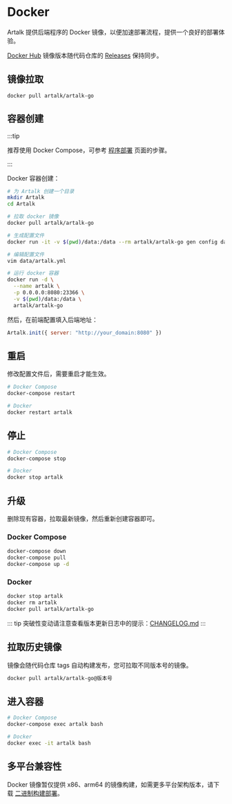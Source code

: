 # Docker

Artalk 提供后端程序的 Docker 镜像，以便加速部署流程，提供一个良好的部署体验。

[Docker Hub](https://hub.docker.com/r/artalk/artalk-go) 镜像版本随代码仓库的 [Releases](https://github.com/ArtalkJS/Artalk/releases) 保持同步。

## 镜像拉取

`docker pull artalk/artalk-go`

## 容器创建

:::tip

推荐使用 Docker Compose，可参考 [程序部署](/guide/deploy) 页面的步骤。

:::

Docker 容器创建：

```bash
# 为 Artalk 创建一个目录
mkdir Artalk
cd Artalk

# 拉取 docker 镜像
docker pull artalk/artalk-go

# 生成配置文件
docker run -it -v $(pwd)/data:/data --rm artalk/artalk-go gen config data/artalk.yml

# 编辑配置文件
vim data/artalk.yml

# 运行 docker 容器
docker run -d \
  --name artalk \
  -p 0.0.0.0:8080:23366 \
  -v $(pwd)/data:/data \
  artalk/artalk-go
```

然后，在前端配置填入后端地址：

```js
Artalk.init({ server: "http://your_domain:8080" })
```

## 重启

修改配置文件后，需要重启才能生效。

```bash
# Docker Compose
docker-compose restart

# Docker
docker restart artalk
```

## 停止

```bash
# Docker Compose
docker-compose stop

# Docker
docker stop artalk
```

## 升级

删除现有容器，拉取最新镜像，然后重新创建容器即可。

### Docker Compose

```bash
docker-compose down
docker-compose pull
docker-compose up -d
```

### Docker

```bash
docker stop artalk
docker rm artalk
docker pull artalk/artalk-go
```

::: tip
突破性变动请注意查看版本更新日志中的提示：[CHANGELOG.md](https://github.com/ArtalkJS/Artalk/blob/master/CHANGELOG.md)
:::

## 拉取历史镜像

镜像会随代码仓库 tags 自动构建发布，您可拉取不同版本号的镜像。

```bash
docker pull artalk/artalk-go@版本号
```

## 进入容器

```bash
# Docker Compose
docker-compose exec artalk bash

# Docker
docker exec -it artalk bash
```

## 多平台兼容性

Docker 镜像暂仅提供 x86、arm64 的镜像构建，如需更多平台架构版本，请下载 [二进制构建部署](/guide/deploy.md#普通方式部署)。
